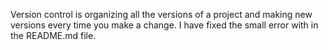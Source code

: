 Version control is organizing all the versions of a project and making new
versions every time you make a change.
I have fixed the small error with in the README.md file.

